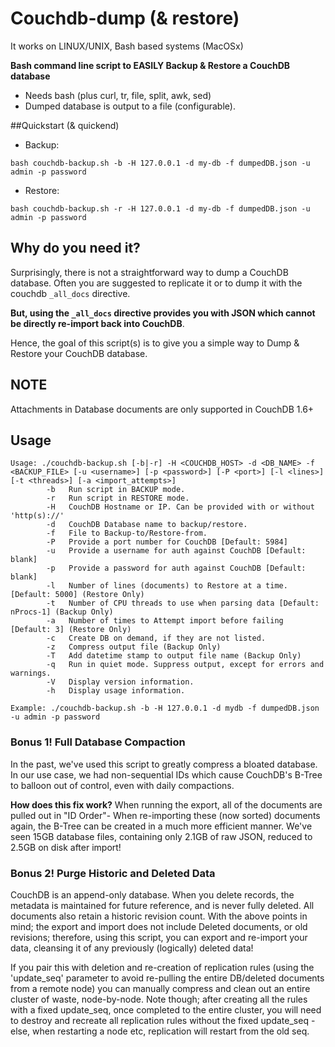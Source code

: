 Couchdb-dump (& restore)
============

It works on LINUX/UNIX, Bash based systems (MacOSx)

**Bash command line script to EASILY Backup & Restore a CouchDB database**

 * Needs bash (plus curl, tr, file, split, awk, sed)
 * Dumped database is output to a file (configurable).

##Quickstart (& quickend)
* Backup:

```bash couchdb-backup.sh -b -H 127.0.0.1 -d my-db -f dumpedDB.json -u admin -p password```

* Restore:

```bash couchdb-backup.sh -r -H 127.0.0.1 -d my-db -f dumpedDB.json -u admin -p password```

## Why do you need it?
Surprisingly, there is not a straightforward way to dump a CouchDB database. Often you are suggested to replicate it or to dump it with the couchdb `_all_docs` directive. 

**But, using the `_all_docs` directive provides you with JSON which cannot be directly re-import back into CouchDB**.

Hence, the goal of this script(s) is to give you a simple way to Dump & Restore your CouchDB database.

## NOTE

Attachments in Database documents are only supported in CouchDB 1.6+

## Usage
```
Usage: ./couchdb-backup.sh [-b|-r] -H <COUCHDB_HOST> -d <DB_NAME> -f <BACKUP_FILE> [-u <username>] [-p <password>] [-P <port>] [-l <lines>] [-t <threads>] [-a <import_attempts>]
        -b   Run script in BACKUP mode.
        -r   Run script in RESTORE mode.
        -H   CouchDB Hostname or IP. Can be provided with or without 'http(s)://'
        -d   CouchDB Database name to backup/restore.
        -f   File to Backup-to/Restore-from.
        -P   Provide a port number for CouchDB [Default: 5984]
        -u   Provide a username for auth against CouchDB [Default: blank]
        -p   Provide a password for auth against CouchDB [Default: blank]
        -l   Number of lines (documents) to Restore at a time. [Default: 5000] (Restore Only)
        -t   Number of CPU threads to use when parsing data [Default: nProcs-1] (Backup Only)
        -a   Number of times to Attempt import before failing [Default: 3] (Restore Only)
        -c   Create DB on demand, if they are not listed.
        -z   Compress output file (Backup Only)
        -T   Add datetime stamp to output file name (Backup Only)
        -q   Run in quiet mode. Suppress output, except for errors and warnings.
        -V   Display version information.
        -h   Display usage information.

Example: ./couchdb-backup.sh -b -H 127.0.0.1 -d mydb -f dumpedDB.json -u admin -p password
```

### Bonus 1! Full Database Compaction
In the past, we've used this script to greatly compress a bloated database.
In our use case, we had non-sequential IDs which cause CouchDB's B-Tree to balloon out of control, even with daily compactions.

**How does this fix work?**
When running the export, all of the documents are pulled out in "ID Order"- When re-importing these (now sorted) documents again, the B-Tree can be created in a much more efficient manner. We've seen 15GB database files, containing only 2.1GB of raw JSON, reduced to 2.5GB on disk after import!

### Bonus 2! Purge Historic and Deleted Data
CouchDB is an append-only database. When you delete records, the metadata is maintained for future reference, and is never fully deleted. All documents also retain a historic revision count.
With the above points in mind; the export and import does not include Deleted documents, or old revisions; therefore, using this script, you can export and re-import your data, cleansing it of any previously (logically) deleted data!

If you pair this with deletion and re-creation of replication rules (using the 'update_seq' parameter to avoid re-pulling the entire DB/deleted documents from a remote node) you can manually compress and clean out an entire cluster of waste, node-by-node.
Note though; after creating all the rules with a fixed update_seq, once completed to the entire cluster, you will need to destroy and recreate all replication rules without the fixed update_seq - else, when restarting a node etc, replication will restart from the old seq.

